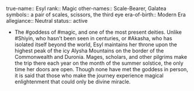 true-name:: Esyl
rank:: Magic
other-names:: Scale-Bearer, Galatea
symbols:: a pair of scales, scissors, the third eye
era-of-birth:: Modern Era
allegiance:: Neutral
status:: active

- The #goddess of #magic, and one of the most present deities. Unlike #Shiyin, who hasn't been seen in centuries, or #Akasha, who has isolated itself beyond the world, Esyl maintains her throne upon the highest peak of the icy Alysha Mountains on the border of the Commonwealth and Duronia. Mages, scholars, and other pilgrims make the trip there each year on the month of the summer solstice, the only time her doors are open. Though none have met the goddess in person, it is said that those who make the journey experience magical enlightenment that could only be divine miracle.